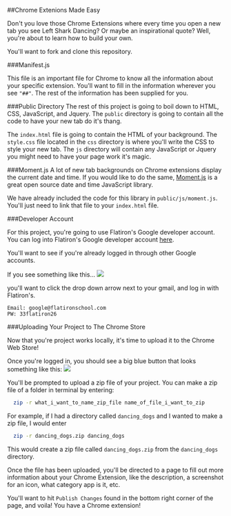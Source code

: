 ##Chrome Extenions Made Easy

Don't you love those Chrome Extensions where every time you open a new tab you see Left Shark Dancing? Or maybe an inspirational quote? Well, you're about to learn how to build your own.

You'll want to fork and clone this repository.

###Manifest.js

This file is an important file for Chrome to know all the information about your specific extension. You'll want to fill in the information wherever you see `"##"`. The rest of the information has been supplied for you.

###Public Directory
The rest of this project is going to boil down to HTML, CSS, JavaScript, and Jquery. The `public` directory is going to contain all the code to have your new tab do it's thang.

The `index.html` file is going to contain the HTML of your background. The `style.css` file located in the `css` directory is where you'll write the CSS to style your new tab. The `js` directory will contain any JavaScript or Jquery you might need to have your page work it's magic.

###Moment.js
A lot of new tab backgrounds on Chrome extensions display the current date and time. If you would like to do the same, [Moment.js](http://momentjs.com/) is a great open source date and time JavaScript library.

We have already included the code for this library in `public/js/moment.js`. You'll just need to link that file to your `index.html` file.

###Developer Account

For this project, you're going to use Flatiron's Google developer account. You can log into Flatiron's Google developer account [here](https://chrome.google.com/webstore/developer/dashboard).

You'll want to see if you're already logged in through other Google accounts.

If you see something like this...
<img src="https://s3.amazonaws.com/after-school-assets/chrome_signin.png">

you'll want to click the drop down arrow next to your gmail, and log in with Flatiron's. 

```
Email: google@flatironschool.com
PW: 33flatiron26
```

###Uploading Your Project to The Chrome Store

Now that you're project works locally, it's time to upload it to the Chrome Web Store!

Once you're logged in, you should see a big blue button that looks something like this:
<img src="https://s3.amazonaws.com/after-school-assets/add_new_project_chrome.png">

You'll be prompted to upload a zip file of your project. You can make a zip file of a folder in terminal by entering:

```bash
  zip -r what_i_want_to_name_zip_file name_of_file_i_want_to_zip
```

For example, if I had a directory called `dancing_dogs` and I wanted to make a zip file, I would enter

```bash
  zip -r dancing_dogs.zip dancing_dogs
```

This would create a zip file called `dancing_dogs.zip` from the `dancing_dogs` directory.

Once the file has been uploaded, you'll be directed to a page to fill out more information about your Chrome Extension, like the description, a screenshot for an icon, what category app is it, etc.

You'll want to hit `Publish Changes` found in the bottom right corner of the page, and voila! You have a Chrome extension!
